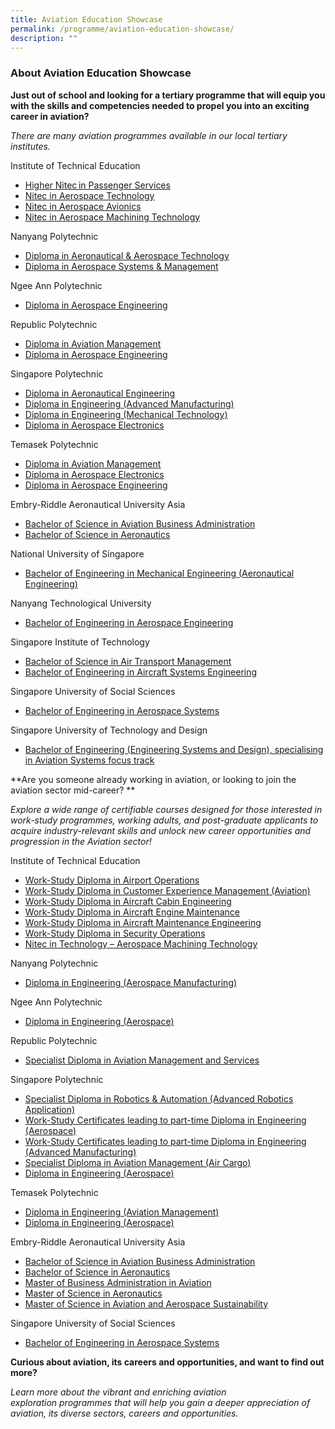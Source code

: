```yaml
---
title: Aviation Education Showcase
permalink: /programme/aviation-education-showcase/
description: ""
---
```

### About Aviation Education Showcase

**Just out of school and looking for a tertiary programme that will equip you with the skills and competencies needed to propel you into an exciting career in aviation?**

*There are many aviation programmes available in our local tertiary institutes.*

Institute of Technical Education
*   [Higher Nitec in Passenger Services](https://www.ite.edu.sg/courses/course-finder/course/higher-nitec-in-passenger-services-3-year) 
*   [Nitec in Aerospace Technology](https://www.ite.edu.sg/courses/course-finder/course/higher-nitec-in-passenger-services-3-year%22%20%EF%BF%BDHYPERLINK%20%22https://www.ite.edu.sg/courses/course-finder/course/nitec-in-aerospace-technology) 
*   [Nitec in Aerospace Avionics](https://www.ite.edu.sg/courses/course-finder/course/nitec-in-aerospace-avionics) 
*   [Nitec in Aerospace Machining Technology](https://www.ite.edu.sg/courses/course-finder/course/nitec-in-aerospace-machining-technology)

Nanyang Polytechnic 
*   [Diploma in Aeronautical & Aerospace Technology](https://www.nyp.edu.sg/schools/seg/full-time-courses/aeronautical-and-aerospace-technology.html) 
*   [Diploma in Aerospace Systems & Management](https://www.nyp.edu.sg/schools/seg/full-time-courses/aerospace-systems-and-management.html)

Ngee Ann Polytechnic 
*   [Diploma in Aerospace Engineering](https://www.np.edu.sg/schools-courses/academic-schools/school-of-engineering/diploma-in-aerospace-engineering)

Republic Polytechnic 
*   [Diploma in Aviation Management](https://www.rp.edu.sg/SEG/full-time-diplomas/Details/diploma-in-aviation-management)
*   [Diploma in Aerospace Engineering](https://www.rp.edu.sg/SEG/full-time-diplomas/Details/diploma-in-aerospace-engineering)

Singapore Polytechnic 
*   [Diploma in Aeronautical Engineering](https://www.sp.edu.sg/engineering-cluster/mae/courses/full-time-diplomas/aeronautical-engineering-/overview)  
*   [Diploma in Engineering (Advanced Manufacturing)](https://www.sp.edu.sg/pace/courses/all-courses/course-details/diploma-in-engineering-(advanced-manufacturing)) 
*   [Diploma in Engineering (Mechanical Technology)](https://www.sp.edu.sg/pace/courses/all-courses/course-details/diploma-in-engineering-(mechanical-technology))
*   [Diploma in Aerospace Electronics](https://www.sp.edu.sg/engineering-cluster/eee/courses/full-time-diplomas/aerospace-electronics/overview)

Temasek Polytechnic
*   [Diploma in Aviation Management](https://www.tp.edu.sg/schools-and-courses/students/schools/eng/aviation-management.html)
*   [Diploma in Aerospace Electronics](https://www.tp.edu.sg/t50)
*   [Diploma in Aerospace Engineering](https://www.tp.edu.sg/t51)

Embry\-Riddle Aeronautical University Asia
*   [Bachelor of Science in Aviation Business Administration](https://institute.erau.edu/degrees-offered/bachelor-aviation-business-administration)
*   [Bachelor of Science in Aeronautics](https://institute.erau.edu/degrees-offered/bachelor-aeronautics)

National University of Singapore
*   [Bachelor of Engineering in Mechanical Engineering (Aeronautical Engineering)](https://cde.nus.edu.sg/me/undergraduate/beng-me/curriculum/)

Nanyang Technological University 
*   [Bachelor of Engineering in Aerospace Engineering](https://www.ntu.edu.sg/education/undergraduate-programme/bachelor-of-engineering-in-aerospace-engineering)

Singapore Institute of Technology
*   [Bachelor of Science in Air Transport Management](https://www.singaporetech.edu.sg/undergraduate-programmes/air-transport-management)
*   [Bachelor of Engineering in Aircraft Systems Engineering](https://www.singaporetech.edu.sg/undergraduate-programmes/aircraft-systems-engineering)

Singapore University of Social Sciences
*   [Bachelor of Engineering in Aerospace Systems](https://www.suss.edu.sg/programmes/detail/beng-aerospace-systems) 

Singapore University of Technology and Design
*   [Bachelor of Engineering (Engineering Systems and Design), specialising in Aviation Systems focus track](https://esd.sutd.edu.sg/academics/undergraduate-programme/focus-tracks/aviation-systems/)

**Are you someone already working in aviation, or looking to join the aviation sector mid-career? **

*Explore a wide range of certifiable courses designed for those interested in work-study programmes, working adults, and post-graduate applicants to acquire industry-relevant skills and unlock new career opportunities and progression in the Aviation sector!* 

Institute of Technical Education
*   [Work-Study Diploma in Airport Operations](https://www.ite.edu.sg/courses/course-finder/course/work-study-diploma-in-airport-operations)
*   [Work-Study Diploma in Customer Experience Management (Aviation)](https://www.ite.edu.sg/courses/course-finder/course/work-study-diploma-in-customer-experience-management-(aviation-track))
*   [Work-Study Diploma in Aircraft Cabin Engineering](https://www.ite.edu.sg/courses/course-finder/course/work-study-diploma-in-aircraft-cabin-engineering)
*   [Work-Study Diploma in Aircraft Engine Maintenance](https://www.ite.edu.sg/courses/course-finder/course/work-study-diploma-in-aircraft-engine-maintenance)
*   [Work-Study Diploma in Aircraft Maintenance Engineering](https://www.ite.edu.sg/courses/course-finder/course/work-study-diploma-in-aircraft-maintenance-engineering)
*   [Work-Study Diploma in Security Operations](https://www.ite.edu.sg/courses/course-finder/course/work-study-diploma-in-security-operations)
*   [Nitec in Technology – Aerospace Machining Technology](https://www.ite.edu.sg/courses/course-finder/course/nitec-in-technology-aerospace-machining-technology)

Nanyang Polytechnic
*   [Diploma in Engineering (Aerospace Manufacturing)](https://www.nyp.edu.sg/schools/seg/lifelong-learning/engineering-aerospace-manufacturing.html)

Ngee Ann Polytechnic
*   [Diploma in Engineering (Aerospace)](https://www.cet.np.edu.sg/courses/diploma-in-engineering-aerospace/)    

Republic Polytechnic
*   [Specialist Diploma in Aviation Management and Services](https://www.rp.edu.sg/ace/course-summary/Detail/specialist-diploma-in-aviation-management-and-services)

Singapore Polytechnic
*   [Specialist Diploma in Robotics & Automation (Advanced Robotics Application)](https://www.sp.edu.sg/pace/courses/all-courses/course-details/specialist-diploma-in-robotics-automation-(advanced-robotics-application))
*   [Work-Study Certificates leading to part-time Diploma in Engineering (Aerospace)](https://www.sp.edu.sg/pace/courses/all-courses/course-details/work-study-certificates-leading-to-part-time-diploma-in-engineering-(aerospace))
*   [Work-Study Certificates leading to part-time Diploma in Engineering (Advanced Manufacturing)](https://www.sp.edu.sg/pace/courses/all-courses/course-details/work-study-certificates-leading-to-part-time-diploma-in-engineering-(advanced-manufacturing))
*   [Specialist Diploma in Aviation Management (Air Cargo)](https://www.sp.edu.sg/pace/courses/all-courses/course-details/specialist-diploma-in-aviation-management-(air-cargo))
*   [Diploma in Engineering (Aerospace)](https://www.sp.edu.sg/pace/courses/all-courses/course-details/diploma-in-engineering-(aerospace))    

Temasek Polytechnic
*   [Diploma in Engineering (Aviation Management)](https://www.tp.edu.sg/schools-and-courses/adult-learners/all-courses/part-time-diploma-post-diploma-courses/engineering-aviation-management.html)
*   [Diploma in Engineering (Aerospace)](https://www.tp.edu.sg/schools-and-courses/adult-learners/all-courses/part-time-diploma-post-diploma-courses/engineering-aerospace.html)

Embry\-Riddle Aeronautical University Asia 
*   [Bachelor of Science in Aviation Business Administration](https://institute.erau.edu/degrees-offered/bachelor-aviation-business-administration)
*   [Bachelor of Science in Aeronautics](https://institute.erau.edu/degrees-offered/bachelor-aviation-business-administration%22%20%20HYPERLINK%20%22https://institute.erau.edu/degrees-offered/bachelor-aeronautics)
*   [Master of Business Administration in Aviation](https://institute.erau.edu/degrees-offered/bachelor-aeronautics%22%20%20HYPERLINK%20%22https://institute.erau.edu/degrees-offered/master-business-administration-aviation)
*   [Master of Science in Aeronautics](https://institute.erau.edu/degrees-offered/master-business-administration-aviation%22%20%20HYPERLINK%20%22https://institute.erau.edu/degrees-offered/master-aeronautics)
*   [Master of Science in Aviation and Aerospace Sustainability](https://institute.erau.edu/degrees-offered/master-aeronautics%22%20%EF%BF%BDHYPERLINK%20%22https://institute.erau.edu/degrees-offered/master-aviation-aerospace-sustainability)

Singapore University of Social Sciences
*   [Bachelor of Engineering in Aerospace Systems](https://www.suss.edu.sg/programmes/detail/beng-aerospace-systems)

**Curious about aviation, its careers and opportunities, and want to find out more?**

*Learn more about the vibrant and enriching aviation exploration programmes that will help you gain a deeper appreciation of aviation, its diverse sectors, careers and opportunities.*